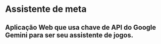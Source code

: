 # Assistente de meta
## Aplicação Web que usa chave de API do Google Gemini para ser seu assistente de jogos.
